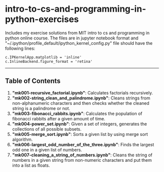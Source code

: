 # intro-to-cs-and-programming-in-python-exercises

Includes my exercise solutions from MIT intro to cs and programming in python online course. The files are in jupyter notebook format and "~/.ipython/profile_default/ipython_kernel_config.py" file should have the following lines:

`c.IPKernelApp.matplotlib = 'inline'`  
`c.InlineBackend.figure_format = 'retina'`

---

## Table of Contents

1. **"mk001-recursive_factorial.ipynb"**: Calculates factorials recursively.
2. **"mk002-string_clean_and_palindrome.ipynb"**: Cleans strings from non-alphanumeric characters and then checks whether the cleaned string is a palindrome or not.
3. **"mk003-fibonacci_rabbits.ipynb"**: Calculates the population of fibonacci rabbits after a given amount of time.
4. **"mk004-power_set.ipynb"**: Given a set of integers, generates the collections of all possible subsets.
5. **"mk005-merge_sort.ipynb"**: Sorts a given list by using merge sort algorithm.
6. **"mk006-largest_odd_number_of_the_three.ipynb"**: Finds the largest odd one in a given list of numbers.
7. **"mk007-cleaning_a_string_of_numbers.ipynb"**: Cleans the string of numbers in a given string from non-numeric characters and put them into a list as floats.